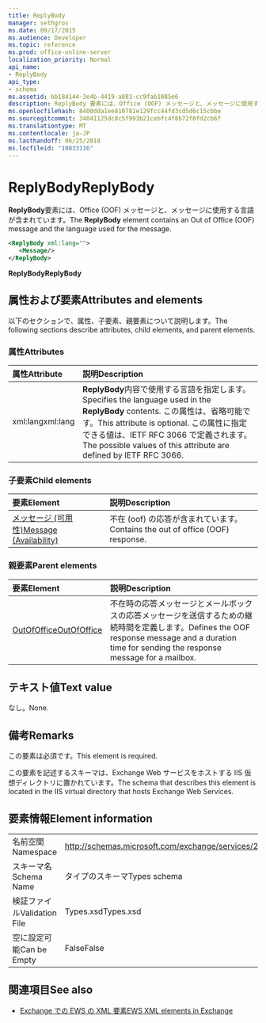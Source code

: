 ```yaml
---
title: ReplyBody
manager: sethgros
ms.date: 09/17/2015
ms.audience: Developer
ms.topic: reference
ms.prod: office-online-server
localization_priority: Normal
api_name:
- ReplyBody
api_type:
- schema
ms.assetid: bb184144-3e4b-4419-a883-cc9fab1085e6
description: ReplyBody 要素には、Office (OOF) メッセージと、メッセージに使用する言語が含まれています。
ms.openlocfilehash: 8400dda1ee810781e129fcc44fd3cd5d6c15cbbe
ms.sourcegitcommit: 34041125dc8c5f993b21cebfc4f8b72f0fd2cb6f
ms.translationtype: MT
ms.contentlocale: ja-JP
ms.lasthandoff: 06/25/2018
ms.locfileid: "19833116"
---
```

# <a name="replybody"></a><span data-ttu-id="6ba6c-103">ReplyBody</span><span class="sxs-lookup"><span data-stu-id="6ba6c-103">ReplyBody</span></span>

<span data-ttu-id="6ba6c-104">**ReplyBody**要素には、Office (OOF) メッセージと、メッセージに使用する言語が含まれています。</span><span class="sxs-lookup"><span data-stu-id="6ba6c-104">The **ReplyBody** element contains an Out of Office (OOF) message and the language used for the message.</span></span> 
  
```XML
<ReplyBody xml:lang="">
   <Message/>
</ReplyBody>
```

 <span data-ttu-id="6ba6c-105">**ReplyBody**</span><span class="sxs-lookup"><span data-stu-id="6ba6c-105">**ReplyBody**</span></span>
## <a name="attributes-and-elements"></a><span data-ttu-id="6ba6c-106">属性および要素</span><span class="sxs-lookup"><span data-stu-id="6ba6c-106">Attributes and elements</span></span>

<span data-ttu-id="6ba6c-107">以下のセクションで、属性、子要素、親要素について説明します。</span><span class="sxs-lookup"><span data-stu-id="6ba6c-107">The following sections describe attributes, child elements, and parent elements.</span></span>
  
### <a name="attributes"></a><span data-ttu-id="6ba6c-108">属性</span><span class="sxs-lookup"><span data-stu-id="6ba6c-108">Attributes</span></span>

|<span data-ttu-id="6ba6c-109">**属性**</span><span class="sxs-lookup"><span data-stu-id="6ba6c-109">**Attribute**</span></span>|<span data-ttu-id="6ba6c-110">**説明**</span><span class="sxs-lookup"><span data-stu-id="6ba6c-110">**Description**</span></span>|
|:-----|:-----|
|<span data-ttu-id="6ba6c-111">xml:lang</span><span class="sxs-lookup"><span data-stu-id="6ba6c-111">xml:lang</span></span>  <br/> |<span data-ttu-id="6ba6c-112">**ReplyBody**内容で使用する言語を指定します。</span><span class="sxs-lookup"><span data-stu-id="6ba6c-112">Specifies the language used in the **ReplyBody** contents.</span></span> <span data-ttu-id="6ba6c-113">この属性は、省略可能です。</span><span class="sxs-lookup"><span data-stu-id="6ba6c-113">This attribute is optional.</span></span> <span data-ttu-id="6ba6c-114">この属性に指定できる値は、IETF RFC 3066 で定義されます。</span><span class="sxs-lookup"><span data-stu-id="6ba6c-114">The possible values of this attribute are defined by IETF RFC 3066.</span></span>  <br/> |
   
### <a name="child-elements"></a><span data-ttu-id="6ba6c-115">子要素</span><span class="sxs-lookup"><span data-stu-id="6ba6c-115">Child elements</span></span>

|<span data-ttu-id="6ba6c-116">**要素**</span><span class="sxs-lookup"><span data-stu-id="6ba6c-116">**Element**</span></span>|<span data-ttu-id="6ba6c-117">**説明**</span><span class="sxs-lookup"><span data-stu-id="6ba6c-117">**Description**</span></span>|
|:-----|:-----|
|[<span data-ttu-id="6ba6c-118">メッセージ (可用性)</span><span class="sxs-lookup"><span data-stu-id="6ba6c-118">Message (Availability)</span></span>](message-availability.md) <br/> |<span data-ttu-id="6ba6c-119">不在 (oof) の応答が含まれています。</span><span class="sxs-lookup"><span data-stu-id="6ba6c-119">Contains the out of office (OOF) response.</span></span>  <br/> |
   
### <a name="parent-elements"></a><span data-ttu-id="6ba6c-120">親要素</span><span class="sxs-lookup"><span data-stu-id="6ba6c-120">Parent elements</span></span>

|<span data-ttu-id="6ba6c-121">**要素**</span><span class="sxs-lookup"><span data-stu-id="6ba6c-121">**Element**</span></span>|<span data-ttu-id="6ba6c-122">**説明**</span><span class="sxs-lookup"><span data-stu-id="6ba6c-122">**Description**</span></span>|
|:-----|:-----|
|[<span data-ttu-id="6ba6c-123">OutOfOffice</span><span class="sxs-lookup"><span data-stu-id="6ba6c-123">OutOfOffice</span></span>](outofoffice.md) <br/> |<span data-ttu-id="6ba6c-124">不在時の応答メッセージとメールボックスの応答メッセージを送信するための継続時間を定義します。</span><span class="sxs-lookup"><span data-stu-id="6ba6c-124">Defines the OOF response message and a duration time for sending the response message for a mailbox.</span></span>  <br/> |
   
## <a name="text-value"></a><span data-ttu-id="6ba6c-125">テキスト値</span><span class="sxs-lookup"><span data-stu-id="6ba6c-125">Text value</span></span>

<span data-ttu-id="6ba6c-126">なし。</span><span class="sxs-lookup"><span data-stu-id="6ba6c-126">None.</span></span>
  
## <a name="remarks"></a><span data-ttu-id="6ba6c-127">備考</span><span class="sxs-lookup"><span data-stu-id="6ba6c-127">Remarks</span></span>

<span data-ttu-id="6ba6c-128">この要素は必須です。</span><span class="sxs-lookup"><span data-stu-id="6ba6c-128">This element is required.</span></span>
  
<span data-ttu-id="6ba6c-129">この要素を記述するスキーマは、Exchange Web サービスをホストする IIS 仮想ディレクトリに置かれています。</span><span class="sxs-lookup"><span data-stu-id="6ba6c-129">The schema that describes this element is located in the IIS virtual directory that hosts Exchange Web Services.</span></span>
  
## <a name="element-information"></a><span data-ttu-id="6ba6c-130">要素情報</span><span class="sxs-lookup"><span data-stu-id="6ba6c-130">Element information</span></span>

|||
|:-----|:-----|
|<span data-ttu-id="6ba6c-131">名前空間</span><span class="sxs-lookup"><span data-stu-id="6ba6c-131">Namespace</span></span>  <br/> |http://schemas.microsoft.com/exchange/services/2006/types  <br/> |
|<span data-ttu-id="6ba6c-132">スキーマ名</span><span class="sxs-lookup"><span data-stu-id="6ba6c-132">Schema Name</span></span>  <br/> |<span data-ttu-id="6ba6c-133">タイプのスキーマ</span><span class="sxs-lookup"><span data-stu-id="6ba6c-133">Types schema</span></span>  <br/> |
|<span data-ttu-id="6ba6c-134">検証ファイル</span><span class="sxs-lookup"><span data-stu-id="6ba6c-134">Validation File</span></span>  <br/> |<span data-ttu-id="6ba6c-135">Types.xsd</span><span class="sxs-lookup"><span data-stu-id="6ba6c-135">Types.xsd</span></span>  <br/> |
|<span data-ttu-id="6ba6c-136">空に設定可能</span><span class="sxs-lookup"><span data-stu-id="6ba6c-136">Can be Empty</span></span>  <br/> |<span data-ttu-id="6ba6c-137">False</span><span class="sxs-lookup"><span data-stu-id="6ba6c-137">False</span></span>  <br/> |
   
## <a name="see-also"></a><span data-ttu-id="6ba6c-138">関連項目</span><span class="sxs-lookup"><span data-stu-id="6ba6c-138">See also</span></span>



- [<span data-ttu-id="6ba6c-139">Exchange での EWS の XML 要素</span><span class="sxs-lookup"><span data-stu-id="6ba6c-139">EWS XML elements in Exchange</span></span>](ews-xml-elements-in-exchange.md)

